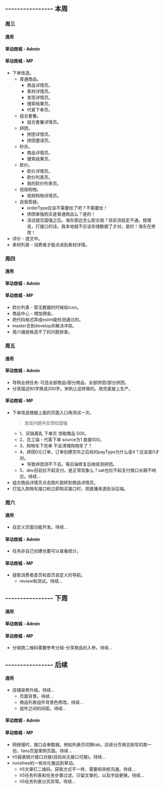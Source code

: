 ## ---------------- 本周

### 周三
#### 通用
#### 草动商城 - Admin
#### 草动商城 - MP
* 下单改造。
  - 普通商品。
    - 商品详情页。
    - 素材详情页。
    - 发现详情页。
    - 搜索结果页。
    - 代客下单页。
  - 组合套餐。
    - 组合套餐详情页。
  - 拼团。
    - 拼团详情页。
    - 拼团邀请页。
  - 秒杀。
    - 商品详情页。
    - 搜索结果页。
  - 砍价。
    - 砍价详情页。
    - 砍价列表页。
    - 我的砍价列表页。
  - 视频购物。
    - 视频购物详情页。
  - 自我答疑。
    - orderType应该不需要给了吧？不需要给！
    - 拼团单独购买是普通商品么？是的！
    - 活动提交国强之后。海东那边怎么配合我？目前流程走不通。按理说，打接口的话，我本地就不应该存储数据了才对。是的！海东在修改！
* 评价 - 提交中。
* 素材列表 - 消费者才能点进到素材详情。

### 周四
#### 通用
#### 草动商城 - Admin
#### 草动商城 - MP
* 砍价列表 - 暂无数据的时候给icon。
* 商品中心 - 增加佣金。
* 把代码格式弄成eslint能检测通过的。
* master合到develop并解决冲突。
* 周六福规格选不了的问题排查。

### 周五
#### 通用
#### 草动商城 - Admin
* 导购业绩任务-可选全部商品/部分商品，全部拼团/部分拼团。
* 分享描述80字换成200字。宋帆让这样做的。改完直接上生产。
#### 草动商城 - MP
* 下单改造根据上面的页面入口再测试一次。
  > 发现问题并反馈给国强
  - 1、买隔离乳 下单页 领取赠品 500。
  - 2、员工端 - 代客下单  source为1 直接500。
  - 3、购物车下完单 不会清理购物车了？
  - 4、拼团0元订单，订单创建完毕之后给的payType为什么是4？应该是0才对。
    - 导致拼团测不下去。等后端修复后继续测拼团。
  - 5、dev目前拉不起支付。是正常现象么？uat也拉不起支付接口长期不响应。待续...
* 组合商品详情页点击图片跳转到商品详情页。
* 打加入购物车接口和立即购买接口时，把直播来源告诉后端。

### 周六
#### 通用
* 自定义页面功能开发。待续...
#### 草动商城 - Admin
* 任务非自己创建也要可以查看统计。
#### 草动商城 - MP
* 提取消费者首页和首页自定义的导航。
  - review和测试。待续...

## ---------------- 下周
#### 通用
#### 草动商城 - Admin
#### 草动商城 - MP
* 分销商二维码需要参考分销-分享商品的入参。待续...

## ---------------- 后续
#### 通用
* 店铺装修升级。待续...
  - 页面背景。待续...
  - 商品列表组件背景色修改。待续...
  - 组件之间的间距。待续...
#### 草动商城 - Admin
#### 草动商城 - MP
* 网络慢时，接口会串数据。例如列表页切换tab。后续分页用志刚写的那一份。fans页是案例页面。待续...
* h5报表统计接口对接(目前尚无接口可接)。待续...
* innisfree的一些优化搬运到草动。
  - h5文章打二维码，获取方式不一样，需要和宋帆沟通。待续...
  - h5任务列表和任务步骤过滤，只留文章的，以及字段更换。待续...
  - h5任务列表分页异常。待续...

